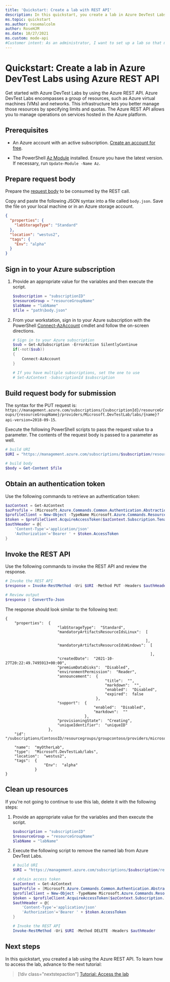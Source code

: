 ```yaml
---
title: 'Quickstart: Create a lab with REST API'
description: In this quickstart, you create a lab in Azure DevTest Labs by using an Azure REST API.
ms.topic: quickstart
ms.author: rosemalcolm
author: RoseHJM
ms.date: 10/27/2021
ms.custom: mode-api
#Customer intent: As an administrator, I want to set up a lab so that my developers have a test environment.
---
```


# Quickstart: Create a lab in Azure DevTest Labs using Azure REST API

Get started with Azure DevTest Labs by using the Azure REST API. Azure DevTest Labs encompasses a group of resources, such as Azure virtual machines (VMs) and networks. This infrastructure lets you better manage those resources by specifying limits and quotas.  The Azure REST API allows you to manage operations on services hosted in the Azure platform.

## Prerequisites

- An Azure account with an active subscription. [Create an account for free](https://azure.microsoft.com/free/?WT.mc_id=A261C142F).

- The PowerShell [Az Module](/powershell/azure/new-azureps-module-az) installed. Ensure you have the latest version. If necessary, run `Update-Module -Name Az`.

## Prepare request body

Prepare the [request body](/rest/api/dtl/labs/create-or-update#request-body) to be consumed by the REST call.

Copy and paste the following JSON syntax into a file called `body.json`. Save the file on your local machine or in an Azure storage account.

```json
{
  "properties": {
    "labStorageType": "Standard"
  },
  "location": "westus2",
  "tags": {
    "Env": "alpha"
  }
}
```

## Sign in to your Azure subscription

1. Provide an appropriate value for the variables and then execute the script.

    ```powershell
    $subscription = "subscriptionID"
    $resourceGroup = "resourceGroupName"
    $labName = "labName"
    $file = "path\body.json"
    ```

1. From your workstation, sign in to your Azure subscription with the PowerShell [Connect-AzAccount](/powershell/module/Az.Accounts/Connect-AzAccount) cmdlet and follow the on-screen directions.

    ```powershell
    # Sign in to your Azure subscription
    $sub = Get-AzSubscription -ErrorAction SilentlyContinue
    if(-not($sub))
    {
        Connect-AzAccount
    }
    
    # If you have multiple subscriptions, set the one to use
    # Set-AzContext -SubscriptionId $subscription
    ```

## Build request body for submission

The syntax for the PUT request is:<br>
 `https://management.azure.com/subscriptions/{subscriptionId}/resourceGroups/{resourceGroupName}/providers/Microsoft.DevTestLab/labs/{name}?api-version=2018-09-15`.

 Execute the following PowerShell scripts to pass the request value to a parameter. The contents of the request body is passed to a parameter as well.

```powershell
# build URI
$URI = "https://management.azure.com/subscriptions/$subscription/resourceGroups/$resourceGroup/providers/Microsoft.DevTestLab/labs/$labName`?api-version=2018-09-15"

# build body
$body = Get-Content $file
```

## Obtain an authentication token

Use the following commands to retrieve an authentication token:

```powershell
$azContext = Get-AzContext
$azProfile = [Microsoft.Azure.Commands.Common.Authentication.Abstractions.AzureRmProfileProvider]::Instance.Profile
$profileClient = New-Object -TypeName Microsoft.Azure.Commands.ResourceManager.Common.RMProfileClient -ArgumentList ($azProfile)
$token = $profileClient.AcquireAccessToken($azContext.Subscription.TenantId)
$authHeader = @{
    'Content-Type'='application/json'
    'Authorization'='Bearer ' + $token.AccessToken
}
```

## Invoke the REST API

Use the following commands to invoke the REST API and review the response.

```powershell
# Invoke the REST API
$response = Invoke-RestMethod -Uri $URI -Method PUT -Headers $authHeader -Body $body

# Review output
$response | ConvertTo-Json
```

The response should look similar to the following text:

```output
{
    "properties":  {
                       "labStorageType":  "Standard",
                       "mandatoryArtifactsResourceIdsLinux":  [

                                                              ],
                       "mandatoryArtifactsResourceIdsWindows":  [

                                                                ],
                       "createdDate":  "2021-10-27T20:22:49.7495913+00:00",
                       "premiumDataDisks":  "Disabled",
                       "environmentPermission":  "Reader",
                       "announcement":  {
                                            "title":  "",
                                            "markdown":  "",
                                            "enabled":  "Disabled",
                                            "expired":  false
                                        },
                       "support":  {
                                       "enabled":  "Disabled",
                                       "markdown":  ""
                                   },
                       "provisioningState":  "Creating",
                       "uniqueIdentifier":  "uniqueID"
                   },
    "id":  "/subscriptions/ContosoID/resourcegroups/groupcontoso/providers/microsoft.devtestlab/labs/myotherlab",

    "name":  "myOtherLab",
    "type":  "Microsoft.DevTestLab/labs",
    "location":  "westus2",
    "tags":  {
                 "Env":  "alpha"
             }
}
```

## Clean up resources

If you're not going to continue to use this lab, delete it with the following steps:

1. Provide an appropriate value for the variables and then execute the script.

    ```powershell
    $subscription = "subscriptionID"
    $resourceGroup = "resourceGroupName"
    $labName = "labName"
    ```

1. Execute the following script to remove the named lab from Azure DevTest Labs.

    ```powershell
    # build URI
    $URI = "https://management.azure.com/subscriptions/$subscription/resourceGroups/$resourceGroup/providers/Microsoft.DevTestLab/labs/$labName`?api-version=2018-09-15"
    
    # obtain access token
    $azContext = Get-AzContext
    $azProfile = [Microsoft.Azure.Commands.Common.Authentication.Abstractions.AzureRmProfileProvider]::Instance.Profile
    $profileClient = New-Object -TypeName Microsoft.Azure.Commands.ResourceManager.Common.RMProfileClient -ArgumentList ($azProfile)
    $token = $profileClient.AcquireAccessToken($azContext.Subscription.TenantId)
    $authHeader = @{
        'Content-Type'='application/json'
        'Authorization'='Bearer ' + $token.AccessToken
    }
    
    # Invoke the REST API
    Invoke-RestMethod -Uri $URI -Method DELETE -Headers $authHeader
    ```

## Next steps

In this quickstart, you created a lab using the Azure REST API. To learn how to access the lab, advance to the next tutorial:

> [!div class="nextstepaction"]
> [Tutorial: Access the lab](../tutorial-use-custom-lab.md)
